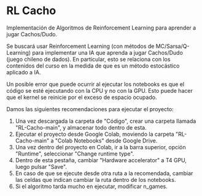 # RL Cacho

Implementación de Algoritmos de Reinforcement Learning para aprender a jugar Cachos/Dudo.

Se buscará usar Reinforcement Learning (con métodos de MC/Sarsa/Q-Learning) para implementar una IA que aprenda a jugar Cachos/Dudo (juego chileno de dados). En particular, esto se relaciona con los contenidos del curso en la medida de que es un método estocástico aplicado a IA.

Un posible error que puede ocurrir al ejecutar los notebooks es que el código se esté ejecutando con la CPU y no con la GPU. Esto puede hacer que el kernel se reinicie por el exceso de espacio ocupado.

Damos las siguientes recomendaciones para ejecutar el proyecto:

1. Una vez descargada la carpeta de "Código", crear una carpeta llamada "RL-Cacho-main", y almacenar todo dentro de esta.
2. Ejecutar el proyecto desde Google Colab, moviendo la carpeta "RL-Cacho-main" a "Colab Notebooks" desde Google Drive.
3. Una vez dentro del proyecto en Colab, ir a la barra superior, opción "Runtime", seleccionar "Change runtime type".
4. Dentro de esta pestaña, cambiar "Hardware accelerator" a T4 GPU, luego pulsar "Save".
5. En caso de que se ejecute desde otra ruta a la recomendada, cambiar las celdas que indican cambiar la ruta dentro de los notebooks.
6. Si el algoritmo tarda mucho en ejecutar, modificar n_games.
